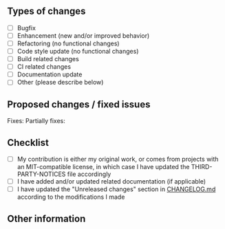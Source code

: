 ## Types of changes

<!--
What types of changes does the PR introduce?
Put an 'x' in the boxes that apply.
Please do not remove or reorder items.
-->

- [ ] Bugfix
- [ ] Enhancement (new and/or improved behavior)
- [ ] Refactoring (no functional changes)
- [ ] Code style update (no functional changes)
- [ ] Build related changes
- [ ] CI related changes
- [ ] Documentation update
- [ ] Other (please describe below)

## Proposed changes / fixed issues

<!--
Bugfixes and enhancement PRs MUST refer to existing issues.
Example:

Fixes: #nnnn #nnnn
Partially fixes: #nnnn (brief explanation, or "see below")

For other PR types, delete the two lines below and add a clear and concise description of your changes.
-->

Fixes:
Partially fixes:

## Checklist

<!--
Put an `x` in the boxes that apply. You can also fill these out after creating the PR.
If you're unsure about any of the following items, don't hesitate to ask. We're here to help!
-->

- [ ] My contribution is either my original work, or comes from projects with an MIT-compatible license, in which case I have updated the THIRD-PARTY-NOTICES file accordingly
- [ ] I have added and/or updated related documentation (if applicable)
- [ ] I have updated the "Unreleased changes" section in [CHANGELOG.md](https://github.com/Tenacom/Cecil.XmlDocNames/blob/master/CHANGELOG.md) according to the modifications I made

## Other information

<!--
If this is a relatively large or complex change, kick off the discussion by explaining why you chose the solution you did,
what alternatives you considered, etc.
-->
